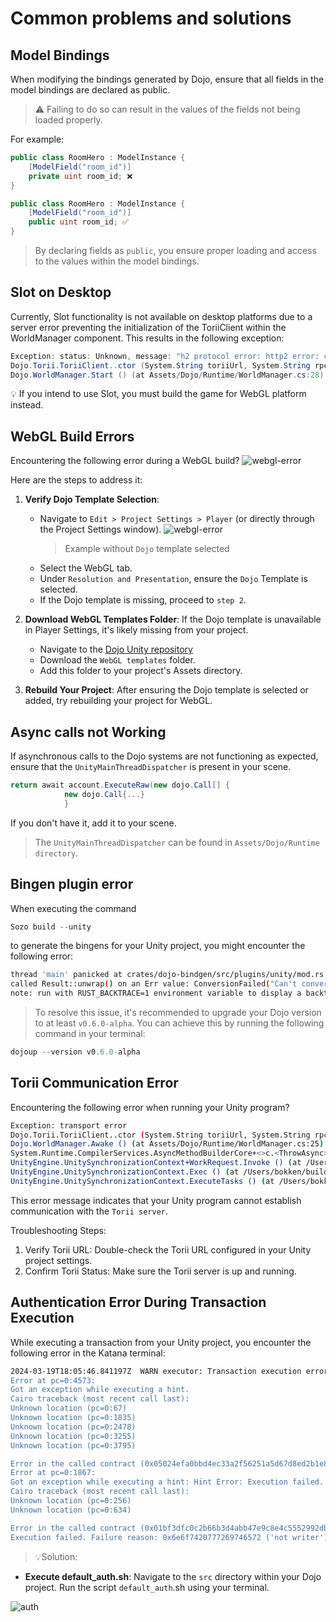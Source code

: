 # Common problems and solutions

## Model Bindings

When modifying the bindings generated by Dojo, ensure that all fields in the model bindings are declared as public.

> ⚠️ Failing to do so can result in the values of the fields not being loaded properly.

For example:

```cs
public class RoomHero : ModelInstance {
    [ModelField("room_id")]
    private uint room_id; ❌
}
```

```cs
public class RoomHero : ModelInstance {
    [ModelField("room_id")]
    public uint room_id; ✅
}
```

> By declaring fields as `public`, you ensure proper loading and access to the values within the model bindings.

## Slot on Desktop

Currently, Slot functionality is not available on desktop platforms due to a server error preventing the initialization of the ToriiClient within the WorldManager component. This results in the following exception:

```cs
Exception: status: Unknown, message: "h2 protocol error: http2 error: connection error detected: frame with invalid size", details: [], metadata: MetadataMap { headers: {} }
Dojo.Torii.ToriiClient..ctor (System.String toriiUrl, System.String rpcUrl, System.String world, dojo_bindings.dojo+KeysClause[] entities) (at Assets/Dojo/Runtime/Torii/ToriiClient.cs:40)
Dojo.WorldManager.Start () (at Assets/Dojo/Runtime/WorldManager.cs:28)
```

💡 If you intend to use Slot, you must build the game for WebGL platform instead.

## WebGL Build Errors

Encountering the following error during a WebGL build?
![webgl-error](/unity/webgl-error.png)

Here are the steps to address it:

1. **Verify Dojo Template Selection**:

   - Navigate to `Edit > Project Settings > Player` (or directly through the Project Settings window).
     ![webgl-error](/unity/webgl-build-fail.png)
     > Example without `Dojo` template selected
   - Select the WebGL tab.
   - Under `Resolution and Presentation`, ensure the `Dojo` Template is selected.
   - If the Dojo template is missing, proceed to `step 2`.

2. **Download WebGL Templates Folder**: If the Dojo template is unavailable in Player Settings, it's likely missing from your project.

   - Navigate to the [Dojo Unity repository](https://github.com/dojoengine/dojo.unity)
   - Download the `WebGL templates` folder.
   - Add this folder to your project's Assets directory.

3. **Rebuild Your Project**:
   After ensuring the Dojo template is selected or added, try rebuilding your project for WebGL.

## Async calls not Working

If asynchronous calls to the Dojo systems are not functioning as expected, ensure that the `UnityMainThreadDispatcher` is present in your scene.

```cs
return await account.ExecuteRaw(new dojo.Call[] {
            new dojo.Call{...}
            }
```

If you don't have it, add it to your scene.

> The `UnityMainThreadDispatcher` can be found in `Assets/Dojo/Runtime directory`.

## Bingen plugin error

When executing the command

```rust
Sozo build --unity
```

to generate the bingens for your Unity project, you might encounter the following error:

```bash
thread 'main' panicked at crates/dojo-bindgen/src/plugins/unity/mod.rs:188:50:
called Result::unwrap() on an Err value: ConversionFailed("Can't convert token into composite, got CoreBasic(CoreBasic { type_path: \"core::starknet::contract_address::ContractAddress\" })")
note: run with RUST_BACKTRACE=1 environment variable to display a backtrace
```

> To resolve this issue, it's recommended to upgrade your Dojo version to at least `v0.6.0-alpha`. You can achieve this by running the following command in your terminal:

```rust
dojoup --version v0.6.0-alpha
```

## Torii Communication Error

Encountering the following error when running your Unity program?

```bash
Exception: transport error
Dojo.Torii.ToriiClient..ctor (System.String toriiUrl, System.String rpcUrl, System.String relayUrl, System.String world) (at Assets/Dojo/Runtime/Torii/ToriiClient.cs:33)
Dojo.WorldManager.Awake () (at Assets/Dojo/Runtime/WorldManager.cs:25)
System.Runtime.CompilerServices.AsyncMethodBuilderCore+<>c.<ThrowAsync>b__7_0 (System.Object state) (at <2ccb053bed3740ab940e67afec38ab31>:0)
UnityEngine.UnitySynchronizationContext+WorkRequest.Invoke () (at /Users/bokken/build/output/unity/unity/Runtime/Export/Scripting/UnitySynchronizationContext.cs:153)
UnityEngine.UnitySynchronizationContext.Exec () (at /Users/bokken/build/output/unity/unity/Runtime/Export/Scripting/UnitySynchronizationContext.cs:83)
UnityEngine.UnitySynchronizationContext.ExecuteTasks () (at /Users/bokken/build/output/unity/unity/Runtime/Export/Scripting/UnitySynchronizationContext.cs:107)
```

This error message indicates that your Unity program cannot establish communication with the `Torii server`.

Troubleshooting Steps:

1. Verify Torii URL: Double-check the Torii URL configured in your Unity project settings.
2. Confirm Torii Status: Make sure the Torii server is up and running.

## Authentication Error During Transaction Execution

While executing a transaction from your Unity project, you encounter the following error in the Katana terminal:

```bash
2024-03-19T18:05:46.841197Z  WARN executor: Transaction execution error: "Error in the called contract (0x00280a3deba2004bbbdb3d60a619f3059305f2399ab1e1cd630ec20249abe5fa):
Error at pc=0:4573:
Got an exception while executing a hint.
Cairo traceback (most recent call last):
Unknown location (pc=0:67)
Unknown location (pc=0:1835)
Unknown location (pc=0:2478)
Unknown location (pc=0:3255)
Unknown location (pc=0:3795)

Error in the called contract (0x05024efa0bbd4ec33a2f56251a5d67d8ed2b1e88cbdba566cbce6d3d757db21f):
Error at pc=0:1867:
Got an exception while executing a hint: Hint Error: Execution failed. Failure reason: 0x6e6f7420777269746572 ('not writer').
Cairo traceback (most recent call last):
Unknown location (pc=0:256)
Unknown location (pc=0:634)

Error in the called contract (0x01bf3dfc0c2b66b3d4abb47e9c8e4c5552992dbc70bb2566b9f6d6ee9b707317):
Execution failed. Failure reason: 0x6e6f7420777269746572 ('not writer').
```

> 💡Solution:

- **Execute default_auth.sh**: Navigate to the `src` directory within your Dojo project. Run the script `default_auth`.sh using your terminal.

![auth](/unity/auth.png)
